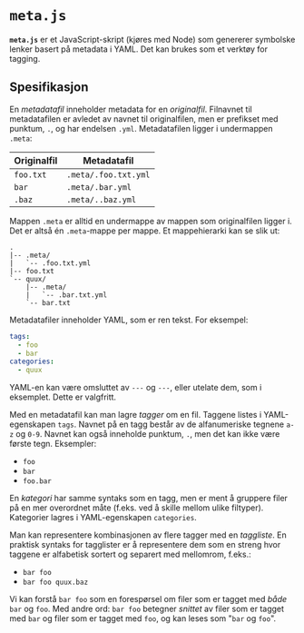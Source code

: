 `meta.js`
=========

**`meta.js`** er et JavaScript-skript (kjøres med Node) som genererer symbolske lenker basert på metadata i YAML. Det kan brukes som et verktøy for tagging.

Spesifikasjon
-------------

En *metadatafil* inneholder metadata for en *originalfil*. Filnavnet til metadatafilen er avledet av navnet til originalfilen, men er prefikset med punktum, `.`, og har endelsen `.yml`. Metadatafilen ligger i undermappen `.meta`:

| Originalfil | Metadatafil          |
| ----------- | -------------------- |
| `foo.txt`   | `.meta/.foo.txt.yml` |
| `bar`       | `.meta/.bar.yml`     |
| `.baz`      | `.meta/..baz.yml`    |

Mappen `.meta` er alltid en undermappe av mappen som originalfilen ligger i. Det er altså én `.meta`-mappe per mappe. Et mappehierarki kan se slik ut:

```
.
|-- .meta/
|   `-- .foo.txt.yml
|-- foo.txt
`-- quux/
    |-- .meta/
    |   `-- .bar.txt.yml
    `-- bar.txt
```

Metadatafiler inneholder YAML, som er ren tekst. For eksempel:

```yaml
tags:
  - foo
  - bar
categories:
  - quux
```

YAML-en kan være omsluttet av `---` og `---`, eller utelate dem, som i eksemplet. Dette er valgfritt.

Med en metadatafil kan man lagre *tagger* om en fil. Taggene listes i YAML-egenskapen `tags`. Navnet på en tagg består av de alfanumeriske tegnene `a-z` og `0-9`. Navnet kan også inneholde punktum, `.`, men det kan ikke være første tegn. Eksempler:

-   `foo`
-   `bar`
-   `foo.bar`

En *kategori* har samme syntaks som en tagg, men er ment å gruppere filer på en mer overordnet måte (f.eks. ved å skille mellom ulike filtyper). Kategorier lagres i YAML-egenskapen `categories`.

Man kan representere kombinasjonen av flere tagger med en *taggliste*. En praktisk syntaks for tagglister er å representere dem som en streng hvor taggene er alfabetisk sortert og separert med mellomrom, f.eks.:

-   `bar foo`
-   `bar foo quux.baz`

Vi kan forstå `bar foo` som en forespørsel om filer som er tagget med *både* `bar` og `foo`. Med andre ord: `bar foo` betegner *snittet* av filer som er tagget med `bar` og filer som er tagget med `foo`, og kan leses som "`bar` og `foo`".
